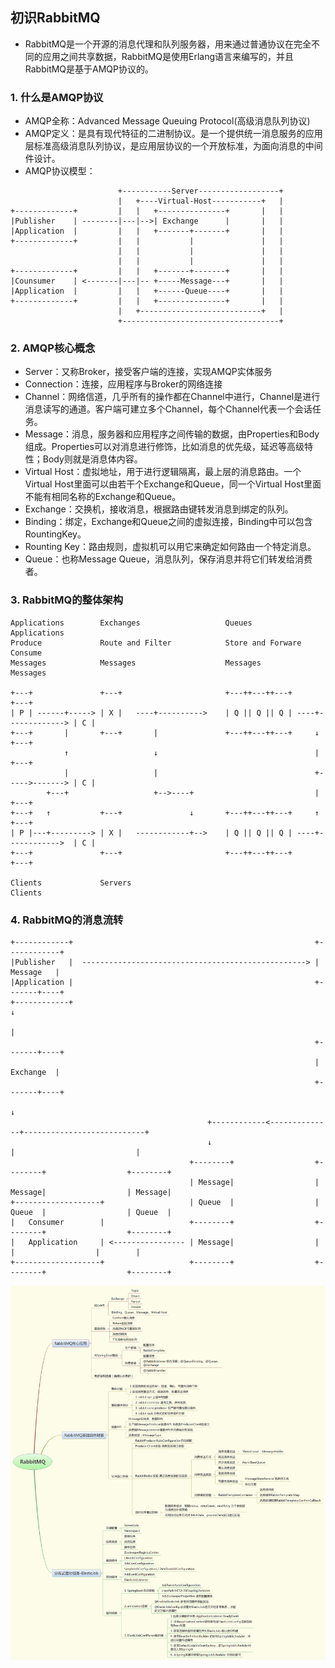 ## 初识RabbitMQ

* RabbitMQ是一个开源的消息代理和队列服务器，用来通过普通协议在完全不同的应用之间共享数据，RabbitMQ是使用Erlang语言来编写的，并且RabbitMQ是基于AMQP协议的。

### 1. 什么是AMQP协议

* AMQP全称：Advanced Message Queuing Protocol(高级消息队列协议)
* AMQP定义：是具有现代特征的二进制协议。是一个提供统一消息服务的应用层标准高级消息队列协议，是应用层协议的一个开放标准，为面向消息的中间件设计。
* AMQP协议模型：

```
						+-----------Server------------------+
						|	+----Virtual-Host-----------+	|
+-------------+			|	|	+---------------+		|	|
|Publisher	  |	--------|---|-->| Exchange		|		|	|
|Application  |			|	|	+-------+-------+		|	|
+-------------+			|	|			|				|	|
						|	|			|				|	|
						|	|			|				|	|
+-------------+			|	|	+-------+-------+		|	|
|Counsumer	  | <-------|---|-- +-----Message---+		|	|
|Application  |			|	|	+------Queue----+		|	|
+-------------+			|	|	+---------------+		|	|
						|	+---------------------------+	|
						+-----------------------------------+
```

### 2. AMQP核心概念

* Server：又称Broker，接受客户端的连接，实现AMQP实体服务
* Connection：连接，应用程序与Broker的网络连接
* Channel：网络信道，几乎所有的操作都在Channel中进行，Channel是进行消息读写的通道。客户端可建立多个Channel，每个Channel代表一个会话任务。
* Message：消息，服务器和应用程序之间传输的数据，由Properties和Body组成。Properties可以对消息进行修饰，比如消息的优先级，延迟等高级特性；Body则就是消息体内容。
* Virtual Host：虚拟地址，用于进行逻辑隔离，最上层的消息路由。一个Virtual Host里面可以由若干个Exchange和Queue，同一个Virtual Host里面不能有相同名称的Exchange和Queue。
* Exchange：交换机，接收消息，根据路由键转发消息到绑定的队列。
* Binding：绑定，Exchange和Queue之间的虚拟连接，Binding中可以包含RountingKey。
* Rounting Key：路由规则，虚拟机可以用它来确定如何路由一个特定消息。
* Queue：也称Message Queue，消息队列，保存消息并将它们转发给消费者。

### 3. RabbitMQ的整体架构

```
Applications		Exchanges					Queues								Applications
Produce				Route and Filter			Store and Forware					Consume
Messages			Messages					Messages							Messages

+---+				+---+						+---++---++---+						+---+
| P | ------+-----> | X |	----+---------->	| Q || Q || Q | ----+------------->	| C |
+---+		|		+---+		|				+---++---++---+		↓				+---+
			↑					↓									|				+---+
			|					|									+----->-------> | C |
		+---+					+-->----+							|				+---+
+---+	↑			+---+				↓		+---++---++---+		↑				+---+
| P |---+---------> | X |	------------+-->	| Q || Q || Q | ----+------------>	| C |
+---+				+---+						+---++---++---+						+---+

Clients				Servers															Clients
```

### 4. RabbitMQ的消息流转

```
+------------+														+------------+
|Publisher	 |	--------------------------------------------------> |  Message	 |
|Application |														+-------+----+
+------------+																↓
																			|
																	+-------+----+
                                                                    |  Exchange  |
                                                                    +-------+----+
                                                                    		↓
											+------------<--------------+---------------------------+
											↓							|							|
										+--------+					+--------+					+--------+
                                        | Message|					| Message|					| Message|
+-------------------+                   | Queue	 |					| Queue	 |					| Queue	 |
|	Consumer        |                   +--------+ 					+--------+					+--------+ 
|	Application		| <---------------- | Message|					| 		 |					| 		 |
+-------------------+                   +--------+					+--------+					+--------+
```

![mindMapping](mindMapping.png)

